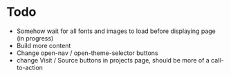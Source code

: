 # Todo
  - Somehow wait for all fonts and images to load before displaying page (in progress)
  - Build more content
  - Change open-nav / open-theme-selector buttons
  - change Visit / Source buttons in projects page, should be more of a call-to-action